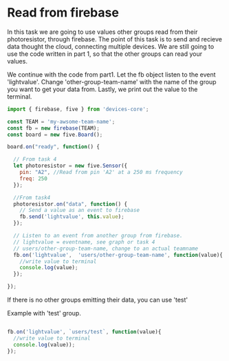 # Read from firebase

In this task we are going to use values other groups read from their photoresistor, through firebase. The point of this task is to send and recieve data thought the cloud, connecting multiple devices. We are still going to use the code written in part 1, so that the other groups can read your values.


We continue with the code from part1. Let the fb object listen to the event 'lightvalue'. Change 'other-group-team-name' with the name of the group you want to get your data from. Lastly, we print out the value to the terminal.


```js
import { firebase, five } from 'devices-core';

const TEAM = 'my-awsome-team-name';
const fb = new firebase(TEAM);
const board = new five.Board();

board.on("ready", function() {

  // From task 4 
  let photoresistor = new five.Sensor({
    pin: "A2", //Read from pin 'A2' at a 250 ms frequency 
    freq: 250
  });

  //From task4
  photoresistor.on("data", function() {
    // Send a value as an event to firebase
    fb.send('lightvalue', this.value);
  });

  // Listen to an event from another group from firebase.
  // lightvalue = eventname, see graph or task 4
  // users/other-group-team-name, change to an actual teamname 
  fb.on('lightvalue',  'users/other-group-team-name', function(value){
    //write value to terminal
    console.log(value);
  });

});
```


If there is no other groups emitting their data, you can use 'test' 

Example with 'test' group.

```js

fb.on('lightvalue', `users/test`, function(value){
  //write value to terminal
  console.log(value));
});

```